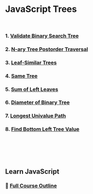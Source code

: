 # JavaScript Trees
<br/>

### 1. [Validate Binary Search Tree][ValidateBinarySearchTree]

### 2. [N-ary Tree Postorder Traversal][NaryTreePostorderTraversal]

### 3. [Leaf-Similar Trees][LeafSimilarTrees]

### 4. [Same Tree][SameTree]

### 5. [Sum of Left Leaves][SumOfLeftLeaves]

### 6. [Diameter of Binary Tree][DiameterOfBinaryTree]

### 7. [Longest Univalue Path][LongestUnivaluePath]

### 8. [Find Bottom Left Tree Value][FindBottomLeftTreeValue]

<br/>
<br/>
<br/>
<br/>

## Learn JavaScript
### :open_book: [Full Course Outline][CourseOutline]
<br/>

[ValidateBinarySearchTree]: https://github.com/Superklok/JavaScriptTrees/blob/main/JavaScriptValidateBinarySearchTree.md
[NaryTreePostorderTraversal]: https://github.com/Superklok/JavaScriptTrees/blob/main/JavaScriptNaryTreePostorderTraversal.md
[LeafSimilarTrees]: https://github.com/Superklok/JavaScriptTrees/blob/main/JavaScriptLeafSimilarTrees.md
[SameTree]: https://github.com/Superklok/JavaScriptTrees/blob/main/JavaScriptSameTree.md
[SumOfLeftLeaves]: https://github.com/Superklok/JavaScriptTrees/blob/main/JavaScriptSumOfLeftLeaves.md
[DiameterOfBinaryTree]: https://github.com/Superklok/JavaScriptTrees/blob/main/JavaScriptDiameterOfBinaryTree.md
[LongestUnivaluePath]: https://github.com/Superklok/JavaScriptTrees/blob/main/JavaScriptLongestUnivaluePath.md
[FindBottomLeftTreeValue]: https://github.com/Superklok/JavaScriptTrees/blob/main/JavaScriptFindBottomLeftTreeValue.md
[CourseOutline]: https://github.com/Superklok/LearnJavaScript